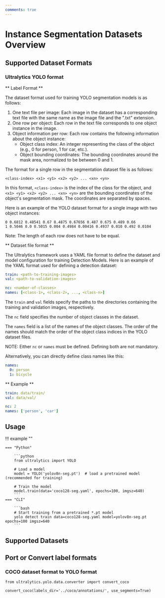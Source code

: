 ```yaml
---
comments: true
---
```


# Instance Segmentation Datasets Overview

## Supported Dataset Formats

### Ultralytics YOLO format

** Label Format **

The dataset format used for training YOLO segmentation models is as follows:

1. One text file per image: Each image in the dataset has a corresponding text file with the same name as the image file and the ".txt" extension.
2. One row per object: Each row in the text file corresponds to one object instance in the image.
3. Object information per row: Each row contains the following information about the object instance:
    - Object class index: An integer representing the class of the object (e.g., 0 for person, 1 for car, etc.).
    - Object bounding coordinates: The bounding coordinates around the mask area, normalized to be between 0 and 1.

The format for a single row in the segmentation dataset file is as follows:

```
<class-index> <x1> <y1> <x2> <y2> ... <xn> <yn>
```

In this format, `<class-index>` is the index of the class for the object, and `<x1> <y1> <x2> <y2> ... <xn> <yn>` are the bounding coordinates of the object's segmentation mask. The coordinates are separated by spaces. 

Here is an example of the YOLO dataset format for a single image with two object instances:

```
0 0.6812 0.48541 0.67 0.4875 0.67656 0.487 0.675 0.489 0.66
1 0.5046 0.0 0.5015 0.004 0.4984 0.00416 0.4937 0.010 0.492 0.0104
```
Note: The length of each row does not have to be equal.

** Dataset file format **

The Ultralytics framework uses a YAML file format to define the dataset and model configuration for training Detection Models. Here is an example of the YAML format used for defining a detection dataset:

```yaml
train: <path-to-training-images>
val: <path-to-validation-images>

nc: <number-of-classes>
names: [<class-1>, <class-2>, ..., <class-n>]

```

The `train` and `val` fields specify the paths to the directories containing the training and validation images, respectively.

The `nc` field specifies the number of object classes in the dataset.

The `names` field is a list of the names of the object classes. The order of the names should match the order of the object class indices in the YOLO dataset files.

NOTE: Either `nc` or `names` must be defined. Defining both are not mandatory.

Alternatively, you can directly define class names like this:
```yaml
names:
  0: person
  1: bicycle
```

** Example **

```yaml
train: data/train/
val: data/val/

nc: 2
names: ['person', 'car']
```

## Usage
!!! example ""

    === "Python"
    
        ```python
        from ultralytics import YOLO
        
        # Load a model
        model = YOLO('yolov8n-seg.pt')  # load a pretrained model (recommended for training)

        # Train the model
        model.train(data='coco128-seg.yaml', epochs=100, imgsz=640)
        ```
    === "CLI"
    
        ```bash
        # Start training from a pretrained *.pt model
        yolo detect train data=coco128-seg.yaml model=yolov8n-seg.pt epochs=100 imgsz=640
        ```

## Supported Datasets

## Port or Convert label formats

### COCO dataset format to YOLO format

```
from ultralytics.yolo.data.converter import convert_coco

convert_coco(labels_dir='../coco/annotations/', use_segments=True)
```
